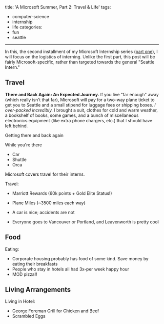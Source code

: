 title: 'A Microsoft Summer, Part 2: Travel & Life'
tags:
  - computer-science
  - internship
  - life
categories:
  - fun
  - seattle
---

In this, the second installment of my Microsoft Internship series ([part one][1]), I will focus on the logistics of interning.  Unlike the first part, this post will be fairly Microsoft-specific, rather than targeted towards the general "Seattle Intern."

Travel
------

**There and Back Again: An Expected Journey.**  If you live "far enough" away (which really isn't that far), Microsoft will pay for a two-way plane ticket to get you to Seattle and a small stipend for luggage fees or shipping boxes.  *I over-packed incredibly.*  I brought a suit, clothes for cold and warm weather, a bookshelf of books, some games, and a bunch of miscellaneous electronics equipment (like extra phone chargers, etc.) that I should have left behind.

Getting there and back again

While you're there
  - Car
  - Shuttle
  - Orca

Microsoft covers travel for their interns.

Travel:
  - Marriott Rewards (60k points + Gold Elite Status!)
  - Plane Miles (~3500 miles each way)
  - A car is nice; accidents are not

  - Everyone goes to Vancouver or Portland, and Leavenworth is pretty cool

Food
----

Eating:
  - Corporate housing probably has food of some kind.  Save money by eating their breakfasts
  - People who stay in hotels all had 3x-per week happy hour
  - MOD pizza!!


Living Arrangements 
-------------------

Living in Hotel:
  - George Foreman Grill for Chicken and Beef
  - Scrambled Eggs

[1]: /blog/2016/09/30/A-Summer-with-Microsoft/
